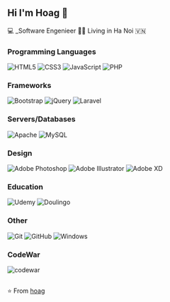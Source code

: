 ## Hi I'm Hoag 👋

:computer: _Software Engenieer :man_technologist: Living in Ha Noi :vietnam:

### Programming Languages ###
![HTML5](https://img.shields.io/badge/-HTML5-%23E44D27?style=flat-square&logo=html5&logoColor=ffffff)
![CSS3](https://img.shields.io/badge/-CSS3-%231572B6?style=flat-square&logo=css3)
![JavaScript](https://img.shields.io/badge/-JavaScript-%23F7DF1C?style=flat-square&logo=javascript&logoColor=000000&labelColor=%23F7DF1C&color=%23FFCE5A)
![PHP](https://img.shields.io/badge/PHP-%23777BB4.svg?&style=flat-square&logo=PHP&logoColor=white)

### Frameworks ###
![Bootstrap](https://img.shields.io/badge/Bootstrap%20-%23563D7C.svg?&style=flat-square&logo=Bootstrap&logoColor=white)
![jQuery](https://img.shields.io/badge/JQuery%20-%230769AD.svg?&style=flat-square&logo=JQuery&logoColor=white)
![Laravel](https://img.shields.io/badge/Laravel%20-%23FF2D20.svg?&style=flat-square&logo=Laravel&logoColor=white)

### Servers/Databases ###
![Apache](https://img.shields.io/badge/Apache%20-%23D42029.svg?&style=flat-square&logo=Apache&logoColor=white)
![MySQL](https://img.shields.io/badge/MySQL-%2300f.svg?&style=flat-square&logo=MySQL&logoColor=white)

### Design ###
![Adobe Photoshop](https://img.shields.io/badge/Adobe%20Photoshop%20-%2331A8FF.svg?&style=flat-square&logo=Adobe%20Photoshop&logoColor=white)
![Adobe Illustrator](https://img.shields.io/badge/Adobe%20Illustrator%20-%23FF9A00.svg?&style=flat-square&logo=Adobe%20Illustrator&logoColor=white)
![Adobe XD](https://img.shields.io/badge/Adobe%20Xd%20-%23FF26BE.svg?&style=flat-square&logo=Adobe%20Xd&logoColor=white)

### Education ###
![Udemy](https://img.shields.io/badge/Udemy%20-%23EA5252.svg?&style=flat-square&logo=Udemy&logoColor=white)
![Doulingo](https://img.shields.io/badge/Duolingo%20-%234DC730.svg?&style=flat-square&logo=Duolingo&logoColor=white)

### Other ###
![Git](https://img.shields.io/badge/Git%20-%23F05033.svg?&style=flat-square&logo=Git&logoColor=white)
![GitHub](https://img.shields.io/badge/GitHub%20-%23121011.svg?&style=flat-square&logo=GitHub&logoColor=white)
![Windows](https://img.shields.io/badge/Windows-0078D6?style=flat-square&logo=Windows&logoColor=white)

### CodeWar ###
![codewar](https://www.codewars.com/users/hoag97/badges/small)

##
⭐️ From [hoag](https://github.com/hoag97)
